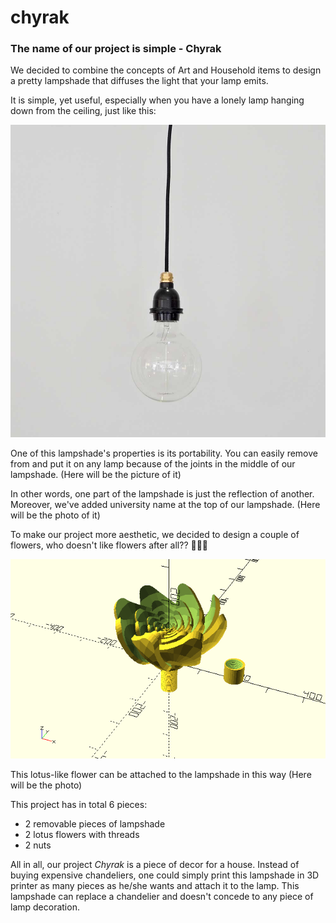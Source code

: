 # chyrak
### The name of our project is simple - Chyrak

We decided to combine the concepts of Art and Household items to design a pretty lampshade that diffuses the light that your lamp emits. <br/>

It is simple, yet useful, especially when you have a lonely lamp hanging down from the ceiling, just like this:


![lamp](lamp.jpg)<br/>

One of this lampshade's properties is its portability. You can easily remove from and put it on any lamp because of the joints in the middle of our lampshade. (Here will be the picture of it)<br/>

In other words, one part of the lampshade is just the reflection of another. Moreover, we've added university name at the top of our lampshade. (Here will be the photo of it)<br/>

To make our project more aesthetic, we decided to design a couple of flowers, who doesn't like flowers after all?? :cherry_blossom::cherry_blossom::cherry_blossom:

![lotus](lotus.png)

This lotus-like flower can be attached to the lampshade in this way (Here will be the photo)<br/>

This project has in total 6 pieces: 
* 2 removable pieces of lampshade
* 2 lotus flowers with threads
* 2 nuts<br/>

All in all, our project *Chyrak* is a piece of decor for a house. Instead of buying expensive chandeliers, one could simply print this lampshade in 3D printer as many pieces as he/she wants and attach it to the lamp. This lampshade can replace a chandelier and doesn't concede to any piece of lamp decoration.  
